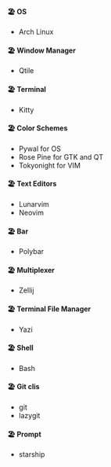 #### 🏖️ OS
- Arch Linux
  
#### 🏖️ Window Manager 
- Qtile
  
#### 🏖️ Terminal
- Kitty

#### 🏖️  Color Schemes
- Pywal for OS 
- Rose Pine for GTK and QT
- Tokyonight for VIM

#### 🏖️ Text Editors
- Lunarvim
- Neovim 

#### 🏖️ Bar
- Polybar

#### 🏖️ Multiplexer
- Zellij

#### 🏖️ Terminal File Manager
- Yazi

#### 🏖️ Shell
- Bash
  
#### 🏖️ Git clis
- git
- lazygit

#### 🏖️ Prompt
- starship
